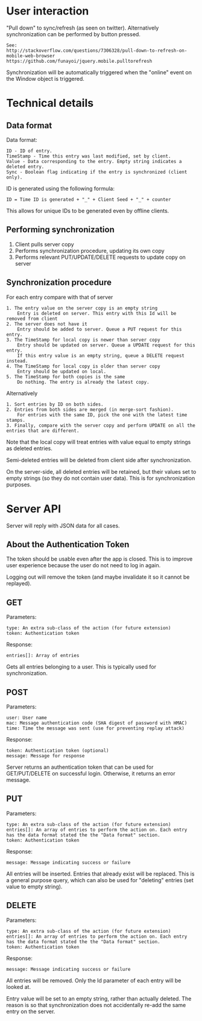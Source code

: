 # User interaction

"Pull down" to sync/refresh (as seen on twitter). Alternatively synchronization can be performed by button pressed.

	See: 
	http://stackoverflow.com/questions/7306328/pull-down-to-refresh-on-mobile-web-browser
	https://github.com/funayoi/jquery.mobile.pulltorefresh

Synchronization will be automatically triggered when the "online" event on the Window object is triggered.

# Technical details

## Data format

Data format:

	ID - ID of entry.
	TimeStamp - Time this entry was last modified, set by client.
	Value - Data corresponding to the entry. Empty string indicates a deleted entry.
	Sync - Boolean flag indicating if the entry is synchronized (client only).

ID is generated using the following formula:

	ID = Time ID is generated + "_" + Client Seed + "_" + counter

This allows for unique IDs to be generated even by offline clients.  

## Performing synchronization

1. Client pulls server copy
2. Performs synchronization procedure, updating its own copy
3. Performs relevant PUT/UPDATE/DELETE requests to update copy on server

## Synchronization procedure

For each entry compare with that of server

	1. The entry value on the server copy is an empty string
		Entry is deleted on server. This entry with this Id will be removed from client
	2. The server does not have it
		Entry should be added to server. Queue a PUT request for this entry.
	3. The TimeStamp for local copy is newer than server copy
		Entry should be updated on server. Queue a UPDATE request for this entry.
		If this entry value is an empty string, queue a DELETE request instead.
	4. The TimeStamp for local copy is older than server copy
		Entry should be updated on local.
	5. The TimeStamp for both copies is the same
		Do nothing. The entry is already the latest copy.

Alternatively

	1. Sort entries by ID on both sides.
	2. Entries from both sides are merged (in merge-sort fashion).
		For entries with the same ID, pick the one with the latest time stamps.
	3. Finally, compare with the server copy and perform UPDATE on all the entries that are different.

Note that the local copy will treat entries with value equal to empty strings as deleted entries.

Semi-deleted entries will be deleted from client side after synchronization.

On the server-side, all deleted entries will be retained, but their values set to empty strings (so they do not contain user data). This is for synchronization purposes.

# Server API

Server will reply with JSON data for all cases.

## About the Authentication Token

The token should be usable even after the app is closed. This is to improve user experience because the user do not need to log in again.

Logging out will remove the token (and maybe invalidate it so it cannot be replayed).

## GET

Parameters:

	type: An extra sub-class of the action (for future extension)
	token: Authentication token

Response:

	entries[]: Array of entries

Gets all entries belonging to a user. This is typically used for synchronization.

## POST

Parameters:

	user: User name
	mac: Message authentication code (SHA digest of password with HMAC)
	time: Time the message was sent (use for preventing replay attack)

Response:

	token: Authentication token (optional)
	message: Message for response

Server returns an authentication token that can be used for GET/PUT/DELETE on successful login.
Otherwise, it returns an error message.

## PUT

Parameters:

	type: An extra sub-class of the action (for future extension)
	entries[]: An array of entries to perform the action on. Each entry has the data format stated the the "Data format" section.
	token: Authentication token

Response:

	message: Message indicating success or failure

All entries will be inserted. Entries that already exist will be replaced.
This is a general purpose query, which can also be used for "deleting" entries (set value to empty string).

## DELETE

Parameters:

	type: An extra sub-class of the action (for future extension)
	entries[]: An array of entries to perform the action on. Each entry has the data format stated the the "Data format" section.
	token: Authentication token

Response:

	message: Message indicating success or failure

All entries will be removed. Only the Id parameter of each entry will be looked at.

Entry value will be set to an empty string, rather than actually deleted. The reason is so that synchronization does not accidentally re-add the same entry on the server.
